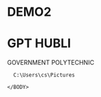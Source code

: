 # DEMO2
<HTML>
  <HEAD>
    <BODY>
     <H1>GPT HUBLI</H1>
      <H7>GOVERNMENT POLYTECHNIC</H7>
      
      C:\Users\cs\Pictures
      
    </BODY>
  </HEAD>
</HTML>

